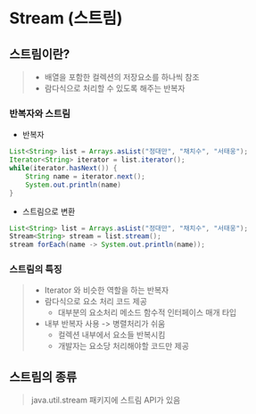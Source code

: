 # Stream (스트림)

## 스트림이란?
> * 배열을 포함한 컬렉션의 저장요소를 하나씩 참조
> * 람다식으로 처리할 수 있도록 해주는 반복자

### 반복자와 스트림

* 반복자
```java
List<String> list = Arrays.asList("정대만", "채치수", "서태웅");
Iterator<String> iterator = list.iterator();
while(iterator.hasNext()) {
    String name = iterator.next();
    System.out.println(name)
}
```

* 스트림으로 변환
```java
List<String> list = Arrays.asList("정대만", "채치수", "서태웅");
Stream<String> stream = list.stream();
stream forEach(name -> System.out.println(name));
```

### 스트림의 특징
> * Iterator 와 비슷한 역할을 하는 반복자
> * 람다식으로 요소 처리 코드 제공
>    * 대부분의 요소처리 메소드 함수적 인터페이스 매개 타입 
> * 내부 반복자 사용 -> 병렬처리가 쉬움
>    * 컬렉션 내부에서 요소들 반복시킴
>    * 개발자는 요소당 처리해야할 코드만 제공


## 스트림의 종류
> java.util.stream 패키지에 스트림 API가 있음